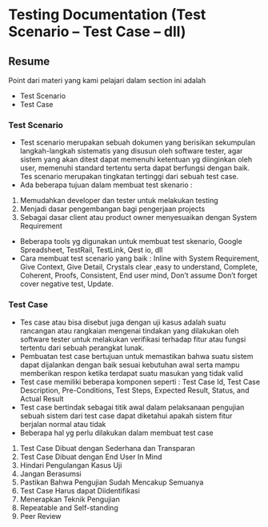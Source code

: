 # Testing Documentation (Test Scenario – Test Case – dll)

## Resume
Point dari materi yang kami pelajari dalam section ini adalah
-	Test Scenario
-	Test Case 
### Test Scenario
-	Test scenario merupakan sebuah dokumen yang berisikan sekumpulan langkah-langkah sistematis yang disusun oleh software tester, agar sistem yang akan ditest dapat memenuhi ketentuan yg diinginkan oleh user, memenuhi standard tertentu serta dapat berfungsi dengan baik. Tes scenario merupakan tingkatan tertinggi dari sebuah test case.
-	Ada beberapa tujuan dalam membuat test skenario :
1. Memudahkan developer dan tester untuk melakukan testing
2. Menjadi dasar pengembangan bagi pengerjaan projects
3.  Sebagai dasar client atau product owner menyesuaikan dengan System Requirement
- Beberapa tools yg digunakan untuk membuat test skenario, Google Spreadsheet, TestRail, TestLink, Qest io, dll
- Cara membuat test scenario yang baik : Inline with System Requirement,  Give Context,  Give Detail,  Crystals clear ,easy to understand, Complete, Coherent, Proofs, Consistent, End user mind, Don’t assume Don’t forget cover negative test, Update. 
### Test Case 
-	Tes case atau bisa disebut juga dengan uji kasus adalah suatu rancangan atau rangkaian mengenai tindakan yang dilakukan oleh software tester untuk melakukan verifikasi terhadap fitur atau fungsi tertentu dari sebuah perangkat lunak.
-	Pembuatan test case bertujuan untuk memastikan bahwa suatu sistem dapat dijalankan dengan baik sesuai kebutuhan awal serta mampu memberikan respon ketika terdapat suatu masukan yang tidak valid
-	Test case memiliki beberapa komponen seperti : Test Case Id, Test Case Description, Pre-Conditions, Test Steps, Expected Result, Status, and Actual Result
-	Test case bertindak sebagai titik awal dalam pelaksanaan pengujian sebuah sistem dari test case dapat diketahui apakah sistem fitur berjalan normal atau tidak
-	Beberapa hal yg perlu dilakukan dalam membuat test case
1. Test Case Dibuat dengan Sederhana dan Transparan
2. Test Case Dibuat dengan End User In Mind
3. Hindari Pengulangan Kasus Uji
4. Jangan Berasumsi
5. Pastikan Bahwa Pengujian Sudah Mencakup Semuanya
6. Test Case Harus dapat Diidentifikasi
7. Menerapkan Teknik Pengujian
8. Repeatable and Self-standing
9. Peer Review
